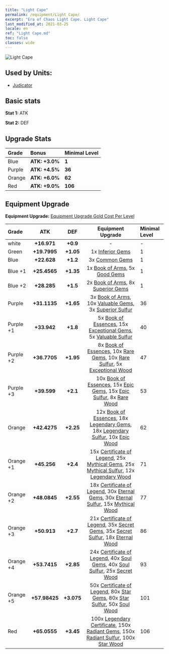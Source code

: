 ```yaml
---
title: "Light Cape"
permalink: /equipment/Light Cape/
excerpt: "Era of Chaos Light Cape. Light Cape"
last_modified_at: 2021-03-25
locale: en
ref: "Light Cape.md"
toc: false
classes: wide
---
```


  ![Light Cape](/images/e/e_1093.png)

## Used by Units:

* [Judicator](/units/Judicator/) 


## Basic stats
 **Stat 1:** ATK

 **Stat 2:** DEF

## Upgrade Stats

  |     Grade    |   Bonus | Minimal Level | 
  |:-------------|:--------|:--------------| 
  | Blue | **ATK: +3.0%** | **1** | 
  | Purple | **ATK: +4.5%** | **36** | 
  | Orange | **ATK: +6.0%** | **62** | 
  | Red | **ATK: +9.0%** | **106** | 


## Equipment Upgrade
 **Equipment Upgrade:** [Equipment Upgrade Gold Cost Per Level](/equipment/EquipmentUpgradeCostPerLevel/) 

  |          Grade      | ATK | DEF | Equipment Upgrade | Minimal Level |
  |:--------------------|:---------:|:---------:|:----------------:|:--------------|
  | white | **+16.971** | **+0.9** | - | - |
  | Green | **+19.7995** | **+1.05** | 1x [Inferior Gems](/Items/mat_4/) | 1 |
  | Blue | **+22.628** | **+1.2** | 3x [Common Gems](/Items/mat_10/) | 1 |
  | Blue +1 | **+25.4565** | **+1.35** | 1x [Book of Arms](/Items/mat_18/), 5x [Good Gems](/Items/mat_16/) | 1 |
  | Blue +2 | **+28.285** | **+1.5** | 2x [Book of Arms](/Items/mat_25/), 8x [Superior Gems](/Items/mat_23/) | 1 |
  | Purple | **+31.1135** | **+1.65** | 3x [Book of Arms](/Items/mat_32/), 10x [Valuable Gems](/Items/mat_30/), 3x [Superior Sulfur](/Items/mat_22/) | 36 |
  | Purple +1 | **+33.942** | **+1.8** | 5x [Book of Essences](/Items/mat_39/), 15x [Exceptional Gems](/Items/mat_37/), 5x [Valuable Sulfur](/Items/mat_29/) | 40 |
  | Purple +2 | **+36.7705** | **+1.95** | 8x [Book of Essences](/Items/mat_46/), 10x [Rare Gems](/Items/mat_44/), 10x [Rare Sulfur](/Items/mat_43/), 5x [Exceptional Wood](/Items/mat_34/) | 47 |
  | Purple +3 | **+39.599** | **+2.1** | 10x [Book of Essences](/Items/mat_53/), 15x [Epic Gems](/Items/mat_51/), 15x [Epic Sulfur](/Items/mat_50/), 8x [Rare Wood](/Items/mat_41/) | 53 |
  | Orange | **+42.4275** | **+2.25** | 12x [Book of Essences](/Items/mat_60/), 18x [Legendary Gems](/Items/mat_58/), 18x [Legendary Sulfur](/Items/mat_57/), 10x [Epic Wood](/Items/mat_48/) | 62 |
  | Orange +1 | **+45.256** | **+2.4** | 15x [Certificate of Legend](/Items/mat_67/), 25x [Mythical Gems](/Items/mat_65/), 25x [Mythical Sulfur](/Items/mat_64/), 12x [Legendary Wood](/Items/mat_55/) | 71 |
  | Orange +2 | **+48.0845** | **+2.55** | 18x [Certificate of Legend](/Items/mat_74/), 30x [Eternal Gems](/Items/mat_72/), 30x [Eternal Sulfur](/Items/mat_71/), 15x [Mythical Wood](/Items/mat_62/) | 77 |
  | Orange +3 | **+50.913** | **+2.7** | 21x [Certificate of Legend](/Items/mat_81/), 35x [Secret Gems](/Items/mat_79/), 35x [Secret Sulfur](/Items/mat_78/), 18x [Eternal Wood](/Items/mat_69/) | 86 |
  | Orange +4 | **+53.7415** | **+2.85** | 24x [Certificate of Legend](/Items/mat_88/), 40x [Soul Gems](/Items/mat_86/), 40x [Soul Sulfur](/Items/mat_85/), 25x [Secret Wood](/Items/mat_76/) | 93 |
  | Orange +5 | **+57.98425** | **+3.075** | 50x [Certificate of Legend](/Items/mat_95/), 80x [Star Gems](/Items/mat_93/), 80x [Star Sulfur](/Items/mat_92/), 50x [Soul Wood](/Items/mat_83/) | 101 |
  | Red | **+65.0555** | **+3.45** | 100x [Legendary Certificate](/Items/mat_102/), 150x [Radiant Gems](/Items/mat_100/), 150x [Radiant Sulfur](/Items/mat_99/), 100x [Star Wood](/Items/mat_90/) | 106 |

